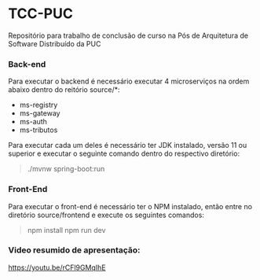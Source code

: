 # TCC-PUC
Repositório para trabalho de conclusão de curso na Pós de Arquitetura de Software Distribuído da PUC

### Back-end

Para executar o backend é necessário executar 4 microserviços na ordem abaixo dentro do reitório source/*:
- ms-registry
- ms-gateway
- ms-auth
- ms-tributos

Para executar cada um deles é necessário ter JDK instalado, versão 11 ou superior e executar o seguinte comando dentro do respectivo diretório:
> ./mvnw spring-boot:run

### Front-End
Para executar o front-end é necessário ter o NPM instalado, então entre no diretório source/frontend e execute os seguintes comandos:

> npm install
> npm run dev

### Video resumido de apresentação:
https://youtu.be/rCFl9GMqIhE
